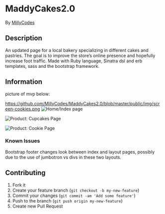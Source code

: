 # MaddyCakes2.0


By [MillyCodes](https://github.com/MillyCodes)

## Description
An updated page for a local bakery specializing in different cakes and pastries. The goal is to improve the store’s online presence and hopefully increase foot traffic. Made with Ruby language, Sinatra dsl and erb templates, sass and the bootstrap framework.

## Information

picture of mvp below:

https://github.com/MillyCodes/MaddyCakes2.0/blob/master/public/img/screen-cookies.png
![Home/Index page](https://github.com/MillyCodes/MaddyCakes2.0/blob/master/public/img/screen-index.png)

![Product: Cupcakes Page](https://github.com/MillyCodes/MaddyCakes2.0/blob/master/public/img/screen-cookies.png)

![Product: Cookie Page](https://github.com/MillyCodes/MaddyCakes2.0/blob/master/public/img/screen-cupcakes.png)


### Known Issues

Bootstrap footer changes look between index and layout pages, possibly due to the use of jumbotron vs divs in these two layouts.

## Contributing

1. Fork it
2. Create your feature branch (`git checkout -b my-new-feature`)
3. Commit your changes (`git commit -am 'Add some feature'`)
4. Push to the branch (`git push origin my-new-feature`)
5. Create new Pull Request
